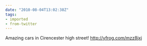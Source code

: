 ```yaml
---
date: "2010-08-04T13:02:38Z"
tags:
- imported
- from-twitter
---
```

Amazing cars in Cirencester high street\! http://yfrog.com/mzz8jxj
